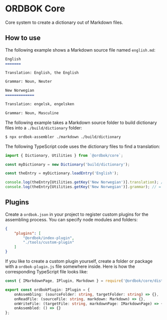 ORDBOK Core
===========

Core system to create a dictionary out of Markdown files.



How to use
----------

The following example shows a Markdown source file named `english.md`:
```md
English
=======

Translation: English, the English

Grammar: Noun, Neuter

New Norwegian
=============

Translation: engelsk, engelsken

Grammar: Noun, Masculine
```

The following example takes a Markdown source folder to build dictionary files
into a `./build/dictionary` folder:
```sh
$ npx ordbok-assembler ./markdown ./build/dictionary
```

The following TypeScript code uses the dictionary files to find a translation:
```ts
import { Dictionary, Utilities } from `@ordbok/core`;

const myDictionary = new Dictionary('build/dictionary');

const theEntry = myDictionary.loadEntry('English');

console.log(theEntry[Utilities.getKey('New Norwegian')].translation); // = engelsk, engelsken
console.log(theEntry[Utilities.getKey('New Norwegian')].grammar); // = Noun, Masculine
```



Plugins
-------

Create a `ordbok.json` in your project to register custom plugins for the
assembling process. You can specify node modules and folders:
```json
{
    "plugins": [
        "@ordbok/index-plugin",
        "./tools/custom-plugin"
    ]
}
```


If you like to create a custom plugin yourself, create a folder or package with
a `ordbok-plugin.js` file somewhere inside. Here is how the corresponding
TypeScript file looks like:
```ts
const { IMarkdownPage, IPlugin, Markdown } = require('@ordbok/core/dist');

export const ordbokPlugin: IPlugin = {
    onAssembling: (sourceFolder: string, targetFolder: string) => {},
    onReadFile: (sourceFile: string, markdown: Markdown) => {},
    onWriteFile: (targetFile: string, markdownPage: IMarkdownPage) => {},
    onAssembled: () => {}
};
```
